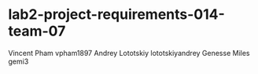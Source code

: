 # lab2-project-requirements-014-team-07
Vincent Pham vpham1897
Andrey Lototskiy lototskiyandrey
Genesse Miles gemi3
